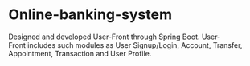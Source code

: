 # Online-banking-system

Designed and developed User-Front through Spring Boot. 
User-Front includes such modules as User Signup/Login, Account, Transfer, Appointment, Transaction and User Profile.
